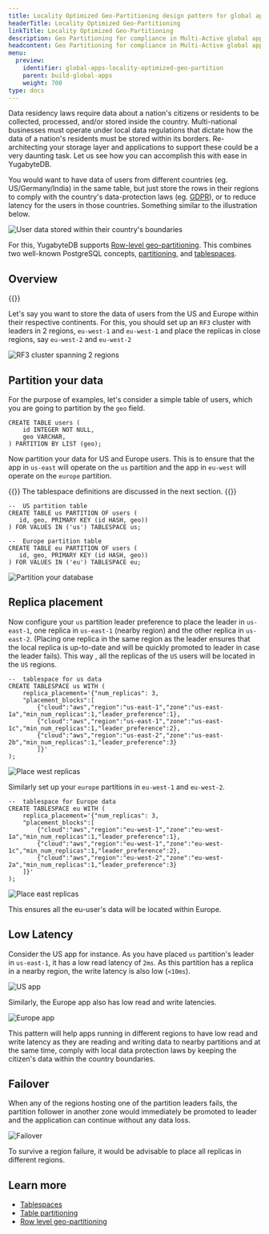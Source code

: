 ```yaml
---
title: Locality Optimized Geo-Partitioning design pattern for global applications
headerTitle: Locality Optimized Geo-Partitioning
linkTitle: Locality Optimized Geo-Partitioning
description: Geo Partitioning for compliance in Multi-Active global applications
headcontent: Geo Partitioning for compliance in Multi-Active global applications
menu:
  preview:
    identifier: global-apps-locality-optimized-geo-partition
    parent: build-global-apps
    weight: 700
type: docs
---
```


Data residency laws require data about a nation's citizens or residents to be collected, processed, and/or stored inside the country. Multi-national businesses must operate under local data regulations that dictate how the data of a nation's residents must be stored within its borders. Re-architecting your storage layer and applications to support these could be a very daunting task. Let us see how you can accomplish this with ease in YugabyteDB.

You would want to have data of users from different countries (eg. US/Germany/India) in the same table, but just store the rows in their regions to comply with the country's data-protection laws (eg. [GDPR](https://en.wikipedia.org/wiki/General_Data_Protection_Regulation)), or to reduce latency for the users in those countries. Something similar to the illustration below.

![User data stored within their country's boundaries](/images/develop/global-apps/locality-optimized-geo-partition-goal.png)

For this, YugabyteDB supports [Row-level geo-partitioning](../../../explore/multi-region-deployments/row-level-geo-partitioning/). This combines two well-known PostgreSQL concepts, [partitioning](../../../explore/ysql-language-features/advanced-features/partitions/), and [tablespaces](../../../explore/ysql-language-features/going-beyond-sql/tablespaces/).

## Overview

{{<cluster-setup-tabs>}}

Let's say you want to store the data of users from the US and Europe within their respective continents. For this, you should set up an `RF3` cluster with leaders in 2 regions, `eu-west-1` and `eu-west-1` and place the replicas in close regions, say `eu-west-2` and `eu-west-2`

![RF3 cluster spanning 2 regions](/images/develop/global-apps/locality-optimized-geo-partition-setup.png)

## Partition your data

For the purpose of examples, let's consider a simple table of users, which you are going to partition by the `geo` field.

```plpgsql
CREATE TABLE users (
    id INTEGER NOT NULL,
    geo VARCHAR,
) PARTITION BY LIST (geo);
```

Now partition your data for US and Europe users. This is to ensure that the app in `us-east` will operate on the `us` partition and the app in `eu-west` will operate on the `europe` partition.

{{<note>}}
The tablespace definitions are discussed in the next section.
{{</note>}}

```plpgsql
--  US partition table
CREATE TABLE us PARTITION OF users (
   id, geo, PRIMARY KEY (id HASH, geo))
) FOR VALUES IN ('us') TABLESPACE us;

--  Europe partition table
CREATE TABLE eu PARTITION OF users (
   id, geo, PRIMARY KEY (id HASH, geo))
) FOR VALUES IN ('eu') TABLESPACE eu;
```

![Partition your database](/images/develop/global-apps/locality-optimized-geo-partition-partition.png)

## Replica placement

Now configure your `us` partition leader preference to place the leader in `us-east-1`, one replica in `us-east-1` (nearby region) and the other replica in `us-east-2`. (Placing one replica in the same region as the leader ensures that the local replica is up-to-date and will be quickly promoted to leader in case the leader fails). This way , all the replicas of the `US` users will be located in the `US` regions.

```plpgsql
--  tablespace for us data
CREATE TABLESPACE us WITH (
    replica_placement='{"num_replicas": 3, 
    "placement_blocks":[
        {"cloud":"aws","region":"us-east-1","zone":"us-east-1a","min_num_replicas":1,"leader_preference":1},
        {"cloud":"aws","region":"us-east-1","zone":"us-east-1c","min_num_replicas":1,"leader_preference":2},
        {"cloud":"aws","region":"us-east-2","zone":"us-east-2b","min_num_replicas":1,"leader_preference":3}
        ]}'
);
```

![Place west replicas](/images/develop/global-apps/locality-optimized-geo-partition-us.png)

Similarly set up your `europe` partitions in `eu-west-1` and `eu-west-2`.

```plpgsql
--  tablespace for Europe data
CREATE TABLESPACE eu WITH (
    replica_placement='{"num_replicas": 3, 
    "placement_blocks":[
        {"cloud":"aws","region":"eu-west-1","zone":"eu-west-1a","min_num_replicas":1,"leader_preference":1},
        {"cloud":"aws","region":"eu-west-1","zone":"eu-west-1c","min_num_replicas":1,"leader_preference":2},
        {"cloud":"aws","region":"eu-west-2","zone":"eu-west-2a","min_num_replicas":1,"leader_preference":3}
    ]}'
);
```

![Place east replicas](/images/develop/global-apps/locality-optimized-geo-partition-europe.png)

This ensures all the eu-user's data will be located within Europe.

## Low Latency

Consider the US app for instance. As you have placed `us` partition's leader in `us-east-1`, it has a low read latency of `2ms`. As this partition has a replica in a nearby region, the write latency is also low (`<10ms`).

![US app](/images/develop/global-apps/locality-optimized-geo-partition-us-app.png)

Similarly, the Europe app also has low read and write latencies.

![Europe app](/images/develop/global-apps/locality-optimized-geo-partition-europe-app.png)

This pattern will help apps running in different regions to have low read and write latency as they are reading and writing data to nearby partitions and at the same time, comply with local data protection laws by keeping the citizen's data within the country boundaries.

## Failover

When any of the regions hosting one of the partition leaders fails, the partition follower in another zone would immediately be promoted to leader and the application can continue without any data loss.

![Failover](/images/develop/global-apps/locality-optimized-geo-partition-failover.png)

To survive a region failure, it would be advisable to place all replicas in different regions.


## Learn more

- [Tablespaces](../../../explore/ysql-language-features/going-beyond-sql/tablespaces/)
- [Table partitioning](../../../explore/ysql-language-features/advanced-features/partitions/)
- [Row level geo-partitioning](../../../explore/multi-region-deployments/row-level-geo-partitioning/)